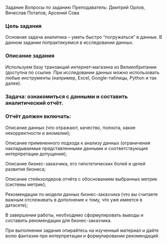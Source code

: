 Задание
Вопросы по заданию
Преподаватель: Дмитрий Орлов, Вячеслав Потапов, Арсений Сова
### Цель задания
Основная задача аналитика – уметь быстро “погружаться” в данные.
В данном задании попрактикуемся в исследовании данных.

### Описание задания
Используем базу транзакций интернет-магазина из Великобритании (доступна по ссылке. При исследовании данных можно использовать любые инструменты (например, Excel, Google-таблицы, Python и так далее).

### Задача: ознакомиться с данными и составить аналитический отчёт.

### Отчёт должен включать:

Описание данных (что отражают, качество, полнота, какие некорректности и аномалии);

Описание примененного подхода к анализу данных (ограничения накладываемые представленными данными и соответствующие интерпретации допущения);

Описание бизнес-заказчика, его гипотетических болей и целей развития бизнеса;

Описание стейкхолдеров отчёта с обоснованием выбранных метрик (системы метрик);

Рекомендации по модели данных бизнес-заказчика (что вы считаете важным отслеживать в дополнение к тому, что уже имеется в датасете);

В завершении работы, необходимо сформулировать выводы и составить рекомендации для бизнес-заказчика.

При выполнении задания опирайтесь на изученный материал и дайте волю фантазии при интерпретации и формулировании рекомендаций.

